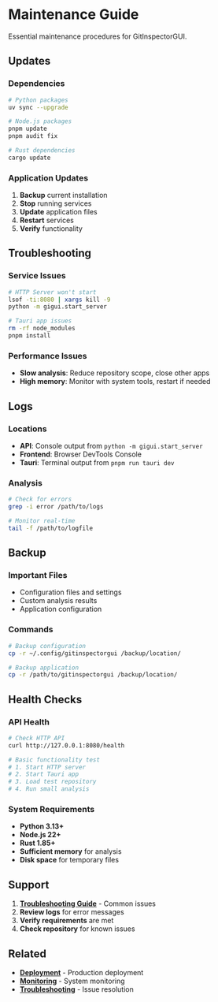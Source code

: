 # Maintenance Guide

Essential maintenance procedures for GitInspectorGUI.

## Updates

### Dependencies

```bash
# Python packages
uv sync --upgrade

# Node.js packages
pnpm update
pnpm audit fix

# Rust dependencies
cargo update
```

### Application Updates

1. **Backup** current installation
2. **Stop** running services
3. **Update** application files
4. **Restart** services
5. **Verify** functionality

## Troubleshooting

### Service Issues

```bash
# HTTP Server won't start
lsof -ti:8080 | xargs kill -9
python -m gigui.start_server

# Tauri app issues
rm -rf node_modules
pnpm install
```

### Performance Issues

-   **Slow analysis**: Reduce repository scope, close other apps
-   **High memory**: Monitor with system tools, restart if needed

## Logs

### Locations

-   **API**: Console output from `python -m gigui.start_server`
-   **Frontend**: Browser DevTools Console
-   **Tauri**: Terminal output from `pnpm run tauri dev`

### Analysis

```bash
# Check for errors
grep -i error /path/to/logs

# Monitor real-time
tail -f /path/to/logfile
```

## Backup

### Important Files

-   Configuration files and settings
-   Custom analysis results
-   Application configuration

### Commands

```bash
# Backup configuration
cp -r ~/.config/gitinspectorgui /backup/location/

# Backup application
cp -r /path/to/gitinspectorgui /backup/location/
```

## Health Checks

### API Health

```bash
# Check HTTP API
curl http://127.0.0.1:8080/health

# Basic functionality test
# 1. Start HTTP server
# 2. Start Tauri app
# 3. Load test repository
# 4. Run small analysis
```

### System Requirements

-   **Python 3.13+**
-   **Node.js 22+**
-   **Rust 1.85+**
-   **Sufficient memory** for analysis
-   **Disk space** for temporary files

## Support

1. **[Troubleshooting Guide](../development/troubleshooting.md)** - Common issues
2. **Review logs** for error messages
3. **Verify requirements** are met
4. **Check repository** for known issues

## Related

-   **[Deployment](deployment.md)** - Production deployment
-   **[Monitoring](monitoring.md)** - System monitoring
-   **[Troubleshooting](../development/troubleshooting.md)** - Issue resolution
